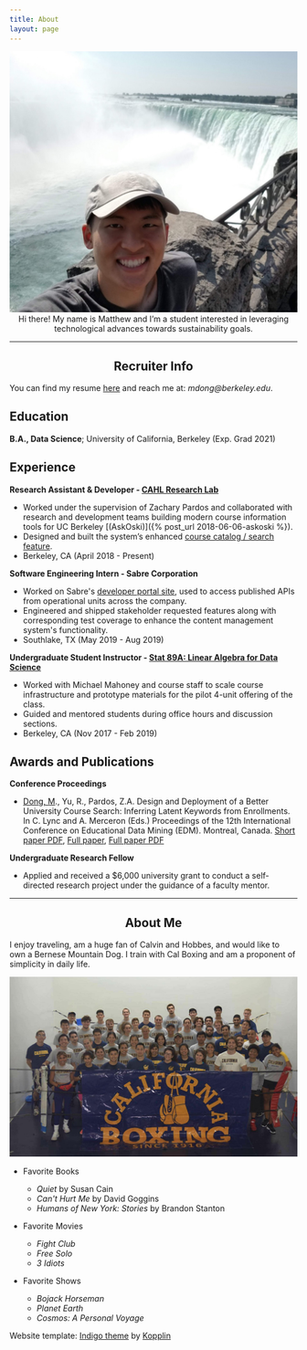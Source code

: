 ```yaml
---
title: About
layout: page
---
```


<!-- ![Profile Image]({{ site.url }}/{{ site.picture }}) -->

<img src="/assets/images/about-pic.jpg" alt="Matthew Dong Picture" style='height="10" width="10"'>
   
<center>  Hi there!  My name is Matthew and I’m a student interested in leveraging technological advances towards sustainability goals.  </center>

---

<center> <h2> Recruiter Info </h2> </center>

You can find my resume [here]({{site.url}}/resume/matthew-dong-resume.pdf) and reach me at: _mdong@berkeley.edu_. 

Education
---------

**B.A., Data Science**; University of California, Berkeley (Exp. Grad 2021)

Experience 
----------

**Research Assistant & Developer - <a href="https://github.com/CAHLR" target="_blank">CAHL Research Lab</a>**

- Worked under the supervision of Zachary Pardos and collaborated with research and development teams building modern course information tools for UC Berkeley [(AskOski)]({% post_url 2018-06-06-askoski %}).
- Designed and built the system’s enhanced <a href="https://askoski.berkeley.edu/search" target="_blank">course catalog / search feature</a>.
- Berkeley, CA (April 2018 - Present)

**Software Engineering Intern - Sabre Corporation**

- Worked on Sabre's <a href="https://beta.developer.sabre.com" target="_blank">developer portal site</a>, used to access published APIs from operational units across the company.
- Engineered and shipped stakeholder requested features along with corresponding test coverage to enhance the content management system's functionality.
- Southlake, TX (May 2019 - Aug 2019)

**Undergraduate Student Instructor - [Stat 89A: Linear Algebra for Data Science]({{site.url}}/assets/files/stat89a_syllabus.pdf)**

- Worked with Michael Mahoney and course staff to scale course infrastructure and prototype materials for the pilot 4-unit offering of the class. 
- Guided and mentored students during office hours and discussion sections.
- Berkeley, CA (Nov 2017 - Feb 2019)
	
<!-- * [Projects]({{site.url}}/projects)	 -->
<!-- * DataKind -->
<!-- Global Policy Lab -->

Awards and Publications
----------

**Conference Proceedings**

- <u>Dong, M</u>., Yu, R., Pardos, Z.A. Design and Deployment of a Better University Course Search: Inferring Latent Keywords from Enrollments. In C. Lync and A. Merceron (Eds.) Proceedings of the 12th International Conference on Educational Data Mining (EDM). Montreal, Canada. [Short paper PDF]({{site.url}}/assets/files/EDM-paper.pdf), [Full paper](https://link.springer.com/chapter/10.1007%2F978-3-030-29736-7_36), [Full paper PDF]({{site.url}}/assets/files/EC-TEL-paper.pdf)

<!--   Dong, M., Yu, R., Pardos, Z.A. (2019) Design and Deployment of a Better Course Search Tool: Inferring latent keywords from enrollment networks. In M. Scheffel & J. Broisin (Eds.) Proceedings of the 14th European Conference on Technology Enhanced Learning (EC-TEL). Delft, The Netherlands. Springer. Pages 480-494. -->

**Undergraduate Research Fellow**

- Applied and received a $6,000 university grant to conduct a self-directed research project under the guidance of a faculty mentor. 

--- 

<center> <h2> About Me </h2> </center>

I enjoy traveling, am a huge fan of Calvin and Hobbes, and would like to own a Bernese Mountain Dog.  I train with Cal Boxing and am a proponent of simplicity in daily life.  

<img src="/assets/images/cal-boxing.jpg" alt="Cal Boxing" class='bigger-image'>

- Favorite Books
	- _Quiet_ by Susan Cain 
	- _Can't Hurt Me_ by David Goggins 
	- _Humans of New York: Stories_ by Brandon Stanton

- Favorite Movies
	- _Fight Club_ 
	- _Free Solo_ 
	- _3 Idiots_ 

- Favorite Shows
	- _Bojack Horseman_  
	- _Planet Earth_	
	- _Cosmos: A Personal Voyage_ 

<p class="extra">
	Website template: 
    <a class="link" href="https://github.com/sergiokopplin/indigo" target="_blank">Indigo theme</a> by <a class="link" href="https://github.com/sergiokopplin/indigo" target="_blank">Kopplin</a>
</p>

<!-- ### Inspirational Figures
1. Susan Cain 
1. Cal Newport 
1. David Goggins 
1. David Attenborough  -->
